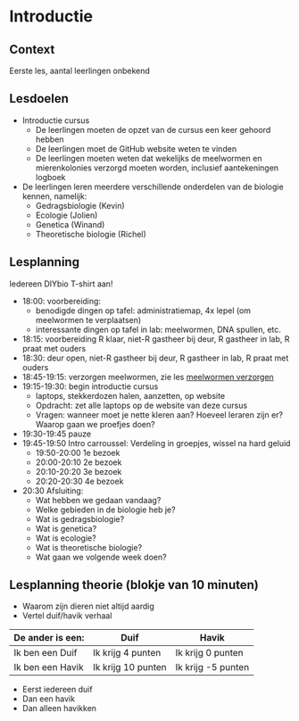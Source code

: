 # Introductie

## Context

Eerste les, aantal leerlingen onbekend

## Lesdoelen

 * Introductie cursus
   * De leerlingen moeten de opzet van de cursus een keer gehoord hebben
   * De leerlingen moet de GitHub website weten te vinden
   * De leerlingen moeten weten dat wekelijks de meelwormen en mierenkolonies verzorgd moeten worden, inclusief aantekeningen logboek
 * De leerlingen leren meerdere verschillende onderdelen van de biologie kennen, namelijk:
   * Gedragsbiologie (Kevin)
   * Ecologie (Jolien)
   * Genetica (Winand)
   * Theoretische biologie (Richel)

## Lesplanning

Iedereen DIYbio T-shirt aan!

 * 18:00: voorbereiding: 
   * benodigde dingen op tafel: administratiemap, 4x lepel (om meelwormen te verplaatsen)
   * interessante dingen op tafel in lab: meelwormen, DNA spullen, etc.
 * 18:15: voorbereiding R klaar, niet-R gastheer bij deur, R gastheer in lab, R praat met ouders
 * 18:30: deur open, niet-R gastheer bij deur, R gastheer in lab, R praat met ouders
 * 18:45-19:15: verzorgen meelwormen, zie les [meelwormen verzorgen](../Lessen/Meelwormen_verzorgen/README.md)
 * 19:15-19:30: begin introductie cursus
   * laptops, stekkerdozen halen, aanzetten, op website
   * Opdracht: zet alle laptops op de website van deze cursus
   * Vragen: wanneer moet je nette kleren aan? Hoeveel leraren zijn er? Waarop gaan we proefjes doen?
 * 19:30-19:45 pauze 
 * 19:45-19:50 Intro carroussel: Verdeling in groepjes, wissel na hard geluid
   * 19:50-20:00 1e bezoek
   * 20:00-20:10 2e bezoek
   * 20:10-20:20 3e bezoek
   * 20:20-20:30 4e bezoek
 * 20:30 Afsluiting:
   * Wat hebben we gedaan vandaag?
   * Welke gebieden in de biologie heb je?
   * Wat is gedragsbiologie?
   * Wat is genetica?
   * Wat is ecologie?
   * Wat is theoretische biologie?
   * Wat gaan we volgende week doen?

## Lesplanning theorie (blokje van 10 minuten)

 * Waarom zijn dieren niet altijd aardig
 * Vertel duif/havik verhaal

De ander is een: |Duif|Havik
---|---|---
Ik ben een Duif|Ik krijg 4 punten|Ik krijg 0 punten
Ik ben een Havik|Ik krijg 10 punten|Ik krijg -5 punten


 * Eerst iedereen duif
 * Dan een havik
 * Dan alleen havikken
